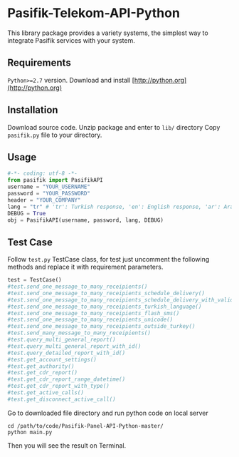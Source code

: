 # Pasifik-Telekom-API-Python

This library package provides a variety systems, the simplest way to integrate Pasifik services with your system.

## Requirements
`Python>=2.7` version.
Download and install [http://python.org](http://python.org)

## Installation
Download source code.
Unzip package and enter to `lib/` directory
Copy `pasifik.py` file to your directory.

## Usage
```python
#-*- coding: utf-8 -*-
from pasifik import PasifikAPI
username = "YOUR_USERNAME"
password = "YOUR_PASSWORD"
header = "YOUR_COMPANY"
lang = "tr" # 'tr': Turkish response, 'en': English response, 'ar': Arabic response.
DEBUG = True
obj = PasifikAPI(username, password, lang, DEBUG)
```
## Test Case

Follow `test.py` TestCase class, for test just uncomment the following methods and replace it with requirement parameters.

```python
test = TestCase()
#test.send_one_message_to_many_receipients()
#test.send_one_message_to_many_receipients_schedule_delivery()
#test.send_one_message_to_many_receipients_schedule_delivery_with_validity_period()
#test.send_one_message_to_many_receipients_turkish_language()
#test.send_one_message_to_many_receipients_flash_sms()
#test.send_one_message_to_many_receipients_unicode()
#test.send_one_message_to_many_receipients_outside_turkey()
#test.send_many_message_to_many_receipients()
#test.query_multi_general_report()
#test.query_multi_general_report_with_id()
#test.query_detailed_report_with_id()
#test.get_account_settings()
#test.get_authority()
#test.get_cdr_report()
#test.get_cdr_report_range_datetime()
#test.get_cdr_report_with_type()
#test.get_active_calls()
#test.get_disconnect_active_call()
```

Go to downloaded file directory and run python code on local server

    cd /path/to/code/Pasifik-Panel-API-Python-master/
    python main.py
    
Then you will see the result on Terminal.

